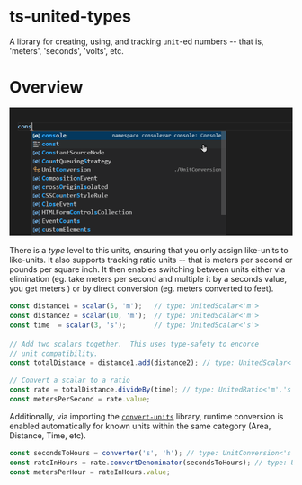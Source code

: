 # ts-united-types

A library for creating, using, and tracking  `unit`-ed numbers -- that is, 'meters', 'seconds', 'volts', etc.

# Overview

![Animated code example](docs/UnitTypes.gif)

There is a _type_ level to this units, ensuring that you only assign like-units to like-units.  It also supports tracking
ratio units -- that is meters per second or pounds per square inch.  It then enables switching between units either via
elimination (eg. take meters per second and multiple it by a seconds value, you get meters ) or by direct conversion 
(eg. meters converted to feet).

```typescript
const distance1 = scalar(5, 'm');	// type: UnitedScalar<'m'>
const distance2 = scalar(10, 'm');	// type: UnitedScalar<'m'>
const time  = scalar(3, 's');		// type: UnitedScalar<'s'>

// Add two scalars together.  This uses type-safety to encorce 
// unit compatibility.
const totalDistance = distance1.add(distance2); // type: UnitedScalar<'m'>
```

```typescript
// Convert a scalar to a ratio
const rate = totalDistance.divideBy(time); // type: UnitedRatio<'m','s'> 
const metersPerSecond = rate.value;
```


Additionally, via importing the [`convert-units`](https://github.com/convert-units/convert-units) library, runtime conversion
is enabled automatically for known units within the same category (Area, Distance, Time, etc).

```typescript
const secondsToHours = converter('s', 'h');	// type: UnitConversion<'s', 'h'>
const rateInHours = rate.convertDenominator(secondsToHours); // type: UnitedRatio<'m','h'>
const metersPerHour = rateInHours.value;
```